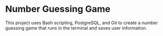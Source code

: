 # Number Guessing Game

This project uses Bash scripting, PostgreSQL, and Git to create a number guessing game that runs in the terminal and saves user information.
